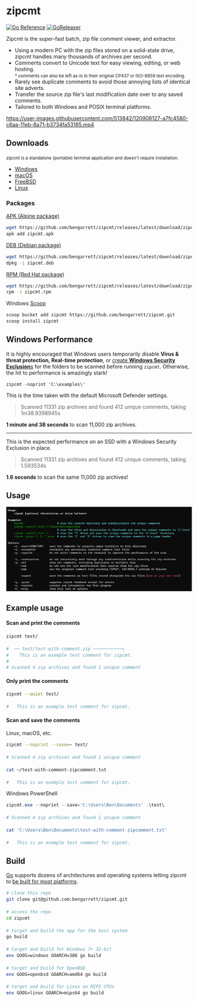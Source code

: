 # zipcmt

[![Go Reference](https://pkg.go.dev/badge/github.com/bengarrett/zipcmt.svg)](https://pkg.go.dev/github.com/bengarrett/zipcmt) [![GoReleaser](https://github.com/bengarrett/zipcmt/actions/workflows/release.yml/badge.svg)](https://github.com/bengarrett/zipcmt/actions/workflows/release.yml)

Zipcmt is the super-fast batch, zip file comment viewer, and extractor.

- Using a modern PC with the zip files stored on a solid-state drive, zipcmt handles many thousands of archives per second.
- Comments convert to Unicode text for easy viewing, editing, or web hosting.<br>
<small>* comments can also be left as-is in their original CP437 or ISO-8859 text encoding.</small>
- Rarely see duplicate comments to avoid those annoying lists of identical site adverts.
- Transfer the source zip file's last modification date over to any saved comments.
- Tailored to both Windows and POSIX terminal platforms.

https://user-images.githubusercontent.com/513842/120908127-a7fc4580-c6aa-11eb-8a71-b3734fa53185.mp4

## Downloads

<small>zipcmt is a standalone (portable) terminal application and doesn't require installation.</small>

- [Windows](https://github.com/bengarrett/zipcmt/releases/latest/download/zipcmt_Windows_Intel.zip)
- [macOS](https://github.com/bengarrett/zipcmt/releases/download/v1.3.6/zipcmt_macOS_all.tar.gz)
- [FreeBSD](https://github.com/bengarrett/zipcmt/releases/latest/download/zipcmt_FreeBSD_Intel.tar.gz
)
- [Linux](https://github.com/bengarrett/zipcmt/releases/latest/download/zipcmt_Linux_Intel.tar.gz
)

### Packages

[APK (Alpine package)](https://github.com/bengarrett/zipcmt/releases/latest/download/zipcmt.apk)
```sh
wget https://github.com/bengarrett/zipcmt/releases/latest/download/zipcmt.apk
apk add zipcmt.apk
```

[DEB (Debian package)](https://github.com/bengarrett/zipcmt/releases/latest/download/zipcmt.deb)
```sh
wget https://github.com/bengarrett/zipcmt/releases/latest/download/zipcmt.deb
dpkg -i zipcmt.deb
```

[RPM (Red Hat package)](https://github.com/bengarrett/zipcmt/releases/latest/download/zipcmt.rpm)
```sh
wget https://github.com/bengarrett/zipcmt/releases/latest/download/zipcmt.rpm
rpm -i zipcmt.rpm
```

Windows [Scoop](https://scoop.sh/)
```sh
scoop bucket add zipcmt https://github.com/bengarrett/zipcmt.git
scoop install zipcmt
```

## Windows Performance

It is highly encouraged that Windows users temporarily disable **Virus & threat protection, Real-time protection**, or [create **Windows Security Exclusion**s](https://support.microsoft.com/en-us/windows/add-an-exclusion-to-windows-security-811816c0-4dfd-af4a-47e4-c301afe13b26) for the folders to be scanned before running `zipcmt`. Otherwise, the hit to performance is amazingly stark!

```
zipcmt -noprint 'C:\examples\'
```

This is the time taken with the default Microsoft Defender settings.

> Scanned 11331 zip archives and found 412 unique comments, taking 1m38.9398945s

**1 minute and 38 seconds** to scan 11,000 zip archives.

---

This is the expected performance on an SSD with a Windows Security Exclusion in place.

> Scanned 11331 zip archives and found 412 unique comments, taking 1.593534s

**1.6 seconds** to scan the same 11,000 zip archives!

## Usage

![Usage screenshot on Windows](usage.png)

## Example usage
#### Scan and print the comments
```sh
zipcmt test/

#  ── test/test-with-comment.zip ───────────┐
#    This is an example test comment for zipcmt.
#
# Scanned 4 zip archives and found 1 unique comment
```

#### Only print the comments
```sh
zipcmt --quiet test/

#   This is an example test comment for zipcmt.
```

#### Scan and save the comments

Linux, macOS, etc.

```sh
zipcmt --noprint --save=~ test/

# Scanned 4 zip archives and found 1 unique comment

cat ~/test-with-comment-zipcomment.txt

#   This is an example test comment for zipcmt.
```

Windows PowerShell

```powershell
zipcmt.exe --noprint --save='C:\Users\Ben\Documents' .\test\

# Scanned 4 zip archives and found 1 unique comment

cat 'C:\Users\Ben\Documents\test-with-comment-zipcomment.txt'

#   This is an example test comment for zipcmt.
```

## Build

[Go](https://golang.org/doc/install) supports dozens of architectures and operating systems letting zipcmt to [be built for most platforms](https://golang.org/doc/install/source#environment).

```sh
# clone this repo
git clone git@github.com:bengarrett/zipcmt.git

# access the repo
cd zipcmt

# target and build the app for the host system
go build

# target and build for Windows 7+ 32-bit
env GOOS=windows GOARCH=386 go build

# target and build for OpenBSD
env GOOS=openbsd GOARCH=amd64 go build

# target and build for Linux on MIPS CPUs
env GOOS=linux GOARCH=mips64 go build
```
